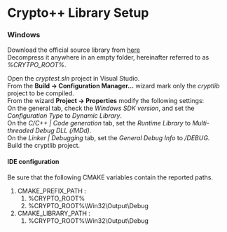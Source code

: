 # Crypto++ Library Setup

### Windows
Download the official source library from [here](https://cryptopp.com/cryptopp820.zip)  
Decompress it anywhere in an empty folder, hereinafter referred to as _%CRYTPO_ROOT%_.

Open the _cryptest.sln_ project in Visual Studio.  
From the **Build -> Configuration Manager...** wizard mark only the _cryptlib_ project to be compiled.  
From the wizard **Project -> Properties** modify the following settings:  
On the general tab, check the _Windows SDK version_, and set the _Configuration Type_ to _Dynamic Library_.  
On the _C/C++ | Code generation_ tab, set the _Runtime Library_ to _Multi-threaded Debug DLL (/MDd)_.  
On the _Linker | Debugging_ tab, set the _General Debug Info_ to _/DEBUG_.  
Build the cryptlib project.

#### IDE configuration
Be sure that the following CMAKE variables contain the reported paths.  
1. CMAKE_PREFIX_PATH :
   1. %CRYPTO_ROOT%
   2. %CRYPTO_ROOT%\Win32\Output\Debug
2. CMAKE_LIBRARY_PATH :
   1. %CRYPTO_ROOT%\Win32\Output\Debug